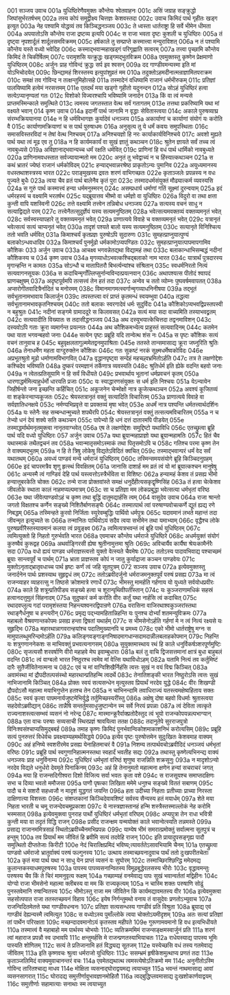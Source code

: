 001  सञ्जय उवाच
001a युधिष्ठिरेणैवमुक्तः कौन्तेयः श्वेतवाहनः
001c असिं जग्राह सङ्क्रुद्धो जिघांसुर्भरतर्षभम्
002a तस्य कोपं समुद्वीक्ष्य चित्तज्ञः केशवस्तदा
002c उवाच किमिदं पार्थ गृहीतः खड्ग इत्युत
003a नेह पश्यामि योद्धव्यं तव किञ्चिद्धनञ्जय
003c ते ध्वस्ता धार्तराष्ट्रा हि सर्वे भीमेन धीमता
004a अपयातोऽसि कौन्तेय राजा द्रष्टव्य इत्यपि
004c स राजा भवता दृष्टः कुशली च युधिष्ठिरः
005a तं दृष्ट्वा नृपशार्दूलं शार्दूलसमविक्रमम्
005c हर्षकाले तु सम्प्राप्ते कस्मात्त्वा मन्युराविशत्
006a न तं पश्यामि कौन्तेय यस्ते वध्यो भवेदिह
006c कस्माद्भवान्महाखड्गं परिगृह्णाति सत्वरम्
007a तत्त्वा पृच्छामि कौन्तेय किमिदं ते चिकीर्षितम्
007c परामृशसि यत्क्रुद्धः खड्गमद्भुतविक्रम
008a एवमुक्तस्तु कृष्णेन प्रेक्षमाणो युधिष्ठिरम्
008c अर्जुनः प्राह गोविन्दं क्रुद्धः सर्प इव श्वसन्
009a दद गाण्डीवमन्यस्मा इति मां योऽभिचोदयेत्
009c छिन्द्यामहं शिरस्तस्य इत्युपांशुव्रतं मम
010a तदुक्तोऽहमदीनात्मन्राज्ञामितपराक्रम
010c समक्षं तव गोविन्द न तत्क्षन्तुमिहोत्सहे
011a तस्मादेनं वधिष्यामि राजानं धर्मभीरुकम्
011c प्रतिज्ञां पालयिष्यामि हत्वेमं नरसत्तमम्
011e एतदर्थं मया खड्गो गृहीतो यदुनन्दन
012a सोऽहं युधिष्ठिरं हत्वा सत्येऽप्यानृण्यतां गतः
012c विशोको विज्वरश्चापि भविष्यामि जनार्दन
013a किं वा त्वं मन्यसे प्राप्तमस्मिन्काले समुत्थिते
013c त्वमस्य जगतस्तात वेत्थ सर्वं गतागतम्
013e तत्तथा प्रकरिष्यामि यथा मां वक्ष्यते भवान्
014  कृष्ण उवाच
014a इदानीं पार्थ जानामि न वृद्धाः सेवितास्त्वया
014c अकाले पुरुषव्याघ्र संरम्भक्रिययानया
014e न हि धर्मविभागज्ञः कुर्यादेवं धनञ्जय
015a अकार्याणां च कार्याणां संयोगं यः करोति वै
015c कार्याणामक्रियाणां च स पार्थ पुरुषाधमः
016a अनुसृत्य तु ये धर्मं कवयः समुपस्थिताः
016c समासविस्तरविदां न तेषां वेत्थ निश्चयम्
017a अनिश्चयज्ञो हि नरः कार्याकार्यविनिश्चये
017c अवशो मुह्यते पार्थ यथा त्वं मूढ एव तु
018a न हि कार्यमकार्यं वा सुखं ज्ञातुं कथञ्चन
018c श्रुतेन ज्ञायते सर्वं तच्च त्वं नावबुध्यसे
019a अविज्ञानाद्भवान्यच्च धर्मं रक्षति धर्मवित्
019c प्राणिनां हि वधं पार्थ धार्मिको नावबुध्यते
020a प्राणिनामवधस्तात सर्वज्यायान्मतो मम
020c अनृतं तु भवेद्वाच्यं न च हिंस्यात्कथञ्चन
021a स कथं भ्रातरं ज्येष्ठं राजानं धर्मकोविदम्
021c हन्याद्भवान्नरश्रेष्ठ प्राकृतोऽन्यः पुमानिव
022a अयुध्यमानस्य वधस्तथाशस्त्रस्य भारत
022c पराङ्मुखस्य द्रवतः शरणं वाभिगच्छतः
022e कृताञ्जलेः प्रपन्नस्य न वधः पूज्यते बुधैः
023a त्वया चैव व्रतं पार्थ बालेनैव कृतं पुरा
023c तस्मादधर्मसंयुक्तं मौढ्यात्कर्म व्यवस्यसि
024a स गुरुं पार्थ कस्मात्त्वं हन्या धर्ममनुस्मरन्
024c असम्प्रधार्य धर्माणां गतिं सूक्ष्मां दुरन्वयाम्
025a इदं धर्मरहस्यं च वक्ष्यामि भरतर्षभ
025c यद्ब्रूयात्तव भीष्मो वा धर्मज्ञो वा युधिष्ठिरः
026a विदुरो वा तथा क्षत्ता कुन्ती वापि यशस्विनी
026c तत्ते वक्ष्यामि तत्त्वेन तन्निबोध धनञ्जय
027a सत्यस्य वचनं साधु न सत्याद्विद्यते परम्
027c तत्त्वेनैतत्सुदुर्ज्ञेयं यस्य सत्यमनुष्ठितम्
028a भवेत्सत्यमवक्तव्यं वक्तव्यमनृतं भवेत्
028c सर्वस्वस्यापहारे तु वक्तव्यमनृतं भवेत्
029a प्राणात्यये विवाहे च वक्तव्यमनृतं भवेत्
029c यत्रानृतं भवेत्सत्यं सत्यं चाप्यनृतं भवेत्
030a तादृशं पश्यते बालो यस्य सत्यमनुष्ठितम्
030c सत्यानृते विनिश्चित्य ततो भवति धर्मवित्
031a किमाश्चर्यं कृतप्रज्ञः पुरुषोऽपि सुदारुणः
031c सुमहत्प्राप्नुयात्पुण्यं बलाकोऽन्धवधादिव
032a किमाश्चर्यं पुनर्मूढो धर्मकामोऽप्यपण्डितः
032c सुमहत्प्राप्नुयात्पापमापगामिव कौशिकः
033  अर्जुन उवाच
033a आचक्ष्व भगवन्नेतद्यथा विद्यामहं तथा
033c बलाकान्धाभिसम्बद्धं नदीनां कौशिकस्य च
034  कृष्ण उवाच
034a मृगव्याधोऽभवत्कश्चिद्बलाको नाम भारत
034c यात्रार्थं पुत्रदारस्य मृगान्हन्ति न कामतः
035a सोऽन्धौ च मातापितरौ बिभर्त्यन्यांश्च संश्रितान्
035c स्वधर्मनिरतो नित्यं सत्यवागनसूयकः
036a स कदाचिन्मृगाँल्लिप्सुर्नान्वविन्दत्प्रयत्नवान्
036c अथापश्यत्स पीतोदं श्वापदं घ्राणचक्षुषम्
037a अदृष्टपूर्वमपि तत्सत्त्वं तेन हतं तदा
037c अन्वेव च ततो व्योम्नः पुष्पवर्षमवापतत्
038a अप्सरोगीतवादित्रैर्नादितं च मनोरमम्
038c विमानमागमत्स्वर्गान्मृगव्याधनिनीषया
039a तद्भूतं सर्वभूतानामभावाय किलार्जुन
039c तपस्तप्त्वा वरं प्राप्तं कृतमन्धं स्वयम्भुवा
040a तद्धत्वा सर्वभूतानामभावकृतनिश्चयम्
040c ततो बलाकः स्वरगादेवं धर्मः सुदुर्विदः
041a कौशिकोऽप्यभवद्विप्रस्तपस्वी न बहुश्रुतः
041c नदीनां सङ्गमे ग्रामाददूरे स किलावसत्
042a सत्यं मया सदा वाच्यमिति तस्याभवद्व्रतम्
042c सत्यवादीति विख्यातः स तदासीद्धनञ्जय
043a अथ दस्युभयात्केचित्तदा तद्वनमाविशन्
043c दस्यवोऽपि गताः क्रूरा व्यमार्गन्त प्रयत्नतः
044a अथ कौशिकमभ्येत्य प्राहुस्तं सत्यवादिनम्
044c कतमेन पथा याता भगवन्बहवो जनाः
044e सत्येन पृष्टः प्रब्रूहि यदि तान्वेत्थ शंस नः
045a स पृष्टः कौशिकः सत्यं वचनं तानुवाच ह
045c बहुवृक्षलतागुल्ममेतद्वनमुपाश्रिताः
045e ततस्ते तान्समासाद्य क्रूरा जघ्नुरिति श्रुतिः
046a तेनाधर्मेण महता वाग्दुरुक्तेन कौशिकः
046c गतः सुकष्टं नरकं सूक्ष्मधर्मेष्वकोविदः
046e अप्रभूतश्रुतो मूढो धर्माणामविभागवित्
047a वृद्धानपृष्ट्वा सन्देहं महच्छ्वभ्रमितोऽर्हति
047c तत्र ते लक्षणोद्देशः कश्चिदेव भविष्यति
048a दुष्करं परमज्ञानं तर्केणात्र व्यवस्यति
048c श्रुतिर्धर्म इति ह्येके वदन्ति बहवो जनाः
049a न त्वेतत्प्रतिसूयामि न हि सर्वं विधीयते
049c प्रभवार्थाय भूतानां धर्मप्रवचनं कृतम्
050a धारणाद्धर्ममित्याहुर्धर्मो धारयति प्रजाः
050c यः स्याद्धारणसंयुक्तः स धर्म इति निश्चयः
051a येऽन्यायेन जिहीर्षन्तो जना इच्छन्ति कर्हिचित्
051c अकूजनेन चेन्मोक्षो नात्र कूजेत्कथञ्चन
052a अवश्यं कूजितव्यं वा शङ्केरन्वाप्यकूजतः
052c श्रेयस्तत्रानृतं वक्तुं सत्यादिति विचारितम्
053a प्राणात्यये विवाहे वा सर्वज्ञातिधनक्षये
053c नर्मण्यभिप्रवृत्ते वा प्रवक्तव्यं मृषा भवेत्
053e अधर्मं नात्र पश्यन्ति धर्मतत्त्वार्थदर्शिनः
054a यः स्तेनैः सह सम्बन्धान्मुच्यते शपथैरपि
054c श्रेयस्तत्रानृतं वक्तुं तत्सत्यमविचारितम्
055a न च तेभ्यो धनं देयं शक्ये सति कथञ्चन
055c पापेभ्यो हि धनं दत्तं दातारमपि पीडयेत्
055e तस्माद्धर्मार्थमनृतमुक्त्वा नानृतवाग्भवेत्
056a एष ते लक्षणोद्देशः समुद्दिष्टो यथाविधि
056c एतच्छ्रुत्वा ब्रूहि पार्थ यदि वध्यो युधिष्ठिरः
057  अर्जुन उवाच
057a यथा ब्रूयान्महाप्राज्ञो यथा ब्रूयान्महामतिः
057c हितं चैव यथास्माकं तथैतद्वचनं तव
058a भवान्मातृसमोऽस्माकं तथा पितृसमोऽपि च
058c गतिश्च परमा कृष्ण तेन ते वाक्यमद्भुतम्
059a न हि ते त्रिषु लोकेषु विद्यतेऽविदितं क्वचित्
059c तस्माद्भवान्परं धर्मं वेद सर्वं यथातथम्
060a अवध्यं पाण्डवं मन्ये धर्मराजं युधिष्ठिरम्
060c तस्मिन्समयसंयोगे ब्रूहि किञ्चिदनुग्रहम्
060e इदं चापरमत्रैव शृणु हृत्स्थं विवक्षितम्
061a जानासि दाशार्ह मम व्रतं त्वं यो मां ब्रूयात्कश्चन मानुषेषु
061c अन्यस्मै त्वं गाण्डिवं देहि पार्थ यस्त्वत्तोऽस्त्रैर्भविता वा विशिष्टः
062a हन्यामहं केशव तं प्रसह्य भीमो हन्यात्तूबरकेति चोक्तः
062c तन्मे राजा प्रोक्तवांस्ते समक्षं धनुर्देहीत्यसकृद्वृष्णिसिंह
063a तं हत्वा चेत्केशव जीवलोके स्थाता कालं नाहमप्यल्पमात्रम्
063c सा च प्रतिज्ञा मम लोकप्रबुद्धा भवेत्सत्या धर्मभृतां वरिष्ठ
063e यथा जीवेत्पाण्डवोऽहं च कृष्ण तथा बुद्धिं दातुमद्यार्हसि त्वम्
064  वासुदेव उवाच
064a राजा श्रान्तो जगतो विक्षतश्च कर्णेन सङ्ख्ये निशितैर्बाणसङ्घैः
064c तस्मात्पार्थ त्वां परुषाण्यवोचत्कर्णे द्यूतं ह्यद्य रणे निबद्धम्
065a तस्मिन्हते कुरवो निर्जिताः स्युरेवम्बुद्धिः पार्थिवो धर्मपुत्रः
065c यदावमानं लभते महान्तं तदा जीवन्मृत इत्युच्यते सः
066a तन्मानितः पार्थिवोऽयं सदैव त्वया सभीमेन तथा यमाभ्याम्
066c वृद्धैश्च लोके पुरुषप्रवीरैस्तस्यावमानं कलया त्वं प्रयुङ्क्ष्व
067a त्वमित्यत्रभवन्तं त्वं ब्रूहि पार्थ युधिष्ठिरम्
067c त्वमित्युक्तो हि निहतो गुरुर्भवति भारत
068a एवमाचर कौन्तेय धर्मराजे युधिष्ठिरे
068c अधर्मयुक्तं संयोगं कुरुष्वैवं कुरूद्वह
069a अथर्वाङ्गिरसी ह्येषा श्रुतीनामुत्तमा श्रुतिः
069c अविचार्यैव कार्यैषा श्रेयःकामैर्नरैः सदा
070a वधो ह्ययं पाण्डव धर्मराज्ञस्त्वत्तो युक्तो वेत्स्यते चैवमेषः
070c ततोऽस्य पादावभिवाद्य पश्चाच्छमं ब्रूयाः सान्त्वपूर्वं च पार्थम्
071a भ्राता प्राज्ञस्तव कोपं न जातु कुर्याद्राजा कञ्चन पाण्डवेयः
071c मुक्तोऽनृताद्भ्रातृवधाच्च पार्थ हृष्टः कर्णं त्वं जहि सूतपुत्रम्
072  सञ्जय उवाच
072a इत्येवमुक्तस्तु जनार्दनेन पार्थः प्रशस्याथ सुहृद्वधं तम्
072c ततोऽब्रवीदर्जुनो धर्मराजमनुक्तपूर्वं परुषं प्रसह्य
073a मा त्वं राजन्व्याहर व्याहरत्सु न तिष्ठसे क्रोशमात्रे रणार्धे
073c भीमस्तु मामर्हति गर्हणाय यो युध्यते सर्वयोधप्रवीरः
074a काले हि शत्रून्प्रतिपीड्य सङ्ख्ये हत्वा च शूरान्पृथिवीपतींस्तान्
074c यः कुञ्जराणामधिकं सहस्रं हत्वानदत्तुमुलं सिंहनादम्
075a सुदुष्करं कर्म करोति वीरः कर्तुं यथा नार्हसि त्वं कदाचित्
075c रथादवप्लुत्य गदां परामृशंस्तया निहन्त्यश्वनरद्विपान्रणे
076a वरासिना वाजिरथाश्वकुञ्जरांस्तथा रथाङ्गैर्धनुषा च हन्त्यरीन्
076c प्रमृद्य पद्भ्यामहितान्निहन्ति यः पुनश्च दोर्भ्यां शतमन्युविक्रमः
077a महाबलो वैश्रवणान्तकोपमः प्रसह्य हन्ता द्विषतां यथार्हम्
077c स भीमसेनोऽर्हति गर्हणां मे न त्वं नित्यं रक्ष्यसे यः सुहृद्भिः
078a महारथान्नागवरान्हयांश्च पदातिमुख्यानपि च प्रमथ्य
078c एको भीमो धार्तराष्ट्रेषु मग्नः स मामुपालब्धुमरिन्दमोऽर्हति
079a कलिङ्गवङ्गाङ्गनिषादमागधान्सदामदान्नीलबलाहकोपमान्
079c निहन्ति यः शत्रुगणाननेकशः स माभिवक्तुं प्रभवत्यनागसम्
080a सुयुक्तमास्थाय रथं हि काले धनुर्विकर्षञ्शरपूर्णमुष्टिः
080c सृजत्यसौ शरवर्षाणि वीरो महाहवे मेघ इवाम्बुधाराः
081a बलं तु वाचि द्विजसत्तमानां क्षात्रं बुधा बाहुबलं वदन्ति
081c त्वं वाग्बलो भारत निष्ठुरश्च त्वमेव मां वेत्सि यथाविधोऽहम्
082a यतामि नित्यं तव कर्तुमिष्टं दारैः सुतैर्जीवितेनात्मना च
082c एवं च मां वाग्विशिखैर्निहंसि त्वत्तः सुखं न वयं विद्म किञ्चित्
083a अवामंस्था मां द्रौपदीतल्पसंस्थो महारथान्प्रतिहन्मि त्वदर्थे
083c तेनातिशङ्की भारत निष्ठुरोऽसि त्वत्तः सुखं नाभिजानामि किञ्चित्
084a प्रोक्तः स्वयं सत्यसन्धेन मृत्युस्तव प्रियार्थं नरदेव युद्धे
084c वीरः शिखण्डी द्रौपदोऽसौ महात्मा मयाभिगुप्तेन हतश्च तेन
085a न चाभिनन्दामि तवाधिराज्यं यतस्त्वमक्षेष्वहिताय सक्तः
085c स्वयं कृत्वा पापमनार्यजुष्टमेभिर्युद्धे तर्तुमिच्छस्यरींस्तु
086a अक्षेषु दोषा बहवो विधर्माः श्रुतास्त्वया सहदेवोऽब्रवीद्यान्
086c तान्नैषि सन्तर्तुमसाधुजुष्टान्येन स्म सर्वे निरयं प्रपन्नाः
087a त्वं देविता त्वत्कृते राज्यनाशस्त्वत्सम्भवं व्यसनं नो नरेन्द्र
087c मास्मान्क्रूरैर्वाक्प्रतोदैस्तुद त्वं भूयो राजन्कोपयन्नल्पभाग्यान्
088a एता वाचः परुषाः सव्यसाची स्थिरप्रज्ञं श्रावयित्वा ततक्ष
088c तदानुतेपे सुरराजपुत्रो विनिःश्वसंश्चाप्यसिमुद्बबर्ह
089a तमाह कृष्णः किमिदं पुनर्भवान्विकोशमाकाशनिभं करोत्यसिम्
089c प्रब्रूहि सत्यं पुनरुत्तरं विधेर्वचः प्रवक्ष्याम्यहमर्थसिद्धये
090a इत्येव पृष्टः पुरुषोत्तमेन सुदुःखितः केशवमाह वाक्यम्
090c अहं हनिष्ये स्वशरीरमेव प्रसह्य येनाहितमाचरं वै
091a निशम्य तत्पार्थवचोऽब्रवीदिदं धनञ्जयं धर्मभृतां वरिष्ठः
091c प्रब्रूहि पार्थ स्वगुणानिहात्मनस्तथा स्वहार्दं भवतीह सद्यः
092a तथास्तु कृष्णेत्यभिनन्द्य वाक्यं धनञ्जयः प्राह धनुर्विनाम्य
092c युधिष्ठिरं धर्मभृतां वरिष्ठं शृणुष्व राजन्निति शक्रसूनुः
093a न मादृशोऽन्यो नरदेव विद्यते धनुर्धरो देवमृते पिनाकिनम्
093c अहं हि तेनानुमतो महात्मना क्षणेन हन्यां सचराचरं जगत्
094a मया हि राजन्सदिगीश्वरा दिशो विजित्य सर्वा भवतः कृता वशे
094c स राजसूयश्च समाप्तदक्षिणः सभा च दिव्या भवतो ममौजसा
095a पाणौ पृषत्का लिखिता ममेमे धनुश्च सङ्ख्ये विततं सबाणम्
095c पादौ च मे सशरौ सहध्वजौ न मादृशं युद्धगतं जयन्ति
096a हता उदीच्या निहताः प्रतीच्याः प्राच्या निरस्ता दाक्षिणात्या विशस्ताः
096c संशप्तकानां किञ्चिदेवावशिष्टं सर्वस्य सैन्यस्य हतं मयार्धम्
097a शेते मया निहता भारती च चमू राजन्देवचमूप्रकाशा
097c ये नास्त्रज्ञास्तानहं हन्मि शस्त्रैस्तस्माल्लोकं नेह करोमि भस्मसात्
098a इत्येवमुक्त्वा पुनराह पार्थो युधिष्ठिरं धर्मभृतां वरिष्ठम्
098c अप्यपुत्रा तेन राधा भवित्री कुन्ती मया वा तदृतं विद्धि राजन्
098e प्रसीद राजन्क्षम यन्मयोक्तं काले भवान्वेत्स्यति तन्नमस्ते
099a प्रसाद्य राजानममित्रसाहं स्थितोऽब्रवीच्चैनमभिप्रपन्नः
099c याम्येष भीमं समरात्प्रमोक्तुं सर्वात्मना सूतपुत्रं च हन्तुम्
100a तव प्रियार्थं मम जीवितं हि ब्रवीमि सत्यं तदवेहि राजन्
100c इति प्रायादुपसङ्गृह्य पादौ समुत्थितो दीप्ततेजाः किरीटी
100e नेदं चिरात्क्षिप्रमिदं भविष्य;त्यावर्ततेऽसावभियामि चैनम्
101a एतच्छ्रुत्वा पाण्डवो धर्मराजो भ्रातुर्वाक्यं परुषं फल्गुनस्य
101c उत्थाय तस्माच्छयनादुवाच पार्थं ततो दुःखपरीतचेताः
102a कृतं मया पार्थ यथा न साधु येन प्राप्तं व्यसनं वः सुघोरम्
102c तस्माच्छिरश्छिन्द्धि ममेदमद्य कुलान्तकस्याधमपूरुषस्य
103a पापस्य पापव्यसनान्वितस्य विमूढबुद्धेरलसस्य भीरोः
103c वृद्धावमन्तुः परुषस्य चैव किं ते चिरं मामनुवृत्य रूक्षम्
104a गच्छाम्यहं वनमेवाद्य पापः सुखं भवान्वर्ततां मद्विहीनः
104c योग्यो राजा भीमसेनो महात्मा क्लीबस्य वा मम किं राज्यकृत्यम्
105a न चास्मि शक्तः परुषाणि सोढुं पुनस्तवेमानि रुषान्वितस्य
105c भीमोऽस्तु राजा मम जीवितेन किं कार्यमद्यावमतस्य वीर
106a इत्येवमुक्त्वा सहसोत्पपात राजा ततस्तच्छयनं विहाय
106c इयेष निर्गन्तुमथो वनाय तं वासुदेवः प्रणतोऽभ्युवाच
107a राजन्विदितमेतत्ते यथा गाण्डीवधन्वनः
107c प्रतिज्ञा सत्यसन्धस्य गाण्डीवं प्रति विश्रुता
108a ब्रूयाद्य एवं गाण्डीवं देह्यन्यस्मै त्वमित्युत
108c स वध्योऽस्य पुमाँल्लोके त्वया चोक्तोऽयमीदृशम्
109a अतः सत्यां प्रतिज्ञां तां पार्थेन परिरक्षता
109c मच्छन्दादवमानोऽयं कृतस्तव महीपते
109e गुरूणामवमानो हि वध इत्यभिधीयते
110a तस्मात्त्वं वै महाबाहो मम पार्थस्य चोभयोः
110c व्यतिक्रममिमं राजन्सङ्क्षमस्वार्जुनं प्रति
111a शरणं त्वां महाराज प्रपन्नौ स्व उभावपि
111c क्षन्तुमर्हसि मे राजन्प्रणतस्याभियाचतः
112a राधेयस्याद्य पापस्य भूमिः पास्यति शोणितम्
112c सत्यं ते प्रतिजानामि हतं विद्ध्यद्य सूतजम्
112e यस्येच्छसि वधं तस्य गतमेवाद्य जीवितम्
113a इति कृष्णवचः श्रुत्वा धर्मराजो युधिष्ठिरः
113c ससम्भ्रमं हृषीकेशमुत्थाप्य प्रणतं तदा
113e कृताञ्जलिमिदं वाक्यमुवाचानन्तरं वचः
114a एवमेतद्यथात्थ त्वमस्त्येषोऽतिक्रमो मम
114c अनुनीतोऽस्मि गोविन्द तारितश्चाद्य माधव
114e मोक्षिता व्यसनाद्घोराद्वयमद्य त्वयाच्युत
115a भवन्तं नाथमासाद्य आवां व्यसनसागरात्
115c घोरादद्य समुत्तीर्णावुभावज्ञानमोहितौ
116a त्वद्बुद्धिप्लवमासाद्य दुःखशोकार्णवाद्वयम्
116c समुत्तीर्णाः सहामात्याः सनाथाः स्म त्वयाच्युत

